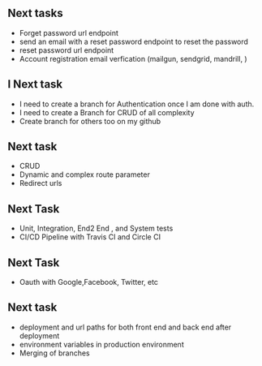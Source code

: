 ## Next tasks

- Forget password url endpoint
- send an email with a reset password endpoint to reset the password
- reset password url endpoint
- Account registration email verfication (mailgun, sendgrid, mandrill, )

## I Next task

- I need to create a branch for Authentication once I am done with auth.
- I need to create a Branch for CRUD of all complexity
- Create branch for others too on my github

## Next task

- CRUD
- Dynamic and complex route parameter
- Redirect urls

## Next Task

- Unit, Integration, End2 End , and System tests
- CI/CD Pipeline with Travis CI and Circle CI

## Next Task

- Oauth with Google,Facebook, Twitter, etc

## Next task

- deployment and url paths for both front end and back end after deployment
- environment variables in production environment
- Merging of branches
